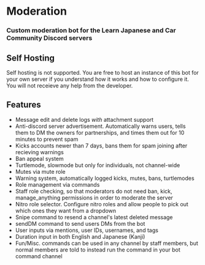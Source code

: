 # Moderation
### Custom moderation bot for the Learn Japanese and Car Community Discord servers

## Self Hosting
Self hosting is not supported. You are free to host an instance of this bot for your own server if you understand how it works and how to configure it. You will not receieve any help from the developer.

## Features
 * Message edit and delete logs *with* attachment support
 * Anti-discord server advertisement. Automatically warns users, tells them to DM the owners for partnerships, and times them out for 10 minutes to prevent spam
 * Kicks accounts newer than 7 days, bans them for spam joining after recieving warnings
 * Ban appeal system
 * Turtlemode, slowmode but only for individuals, not channel-wide
 * Mutes via mute role
 * Warning system, automatically logged kicks, mutes, bans, turtlemodes
 * Role management via commands
 * Staff role checking, so that moderators do not need ban, kick, manage_anything permissions in order to moderate the server
 * Nitro role selector. Configure nitro roles and allow people to pick out which ones they want from a dropdown
 * Snipe command to resend a channel's latest deleted message
 * sendDM command to send users DMs from the bot
 * User inputs via mentions, user IDs, usernames, and tags
 * Duration input in both English and Japanese (Kanji)
 * Fun/Misc. commands can be used in any channel by staff members, but normal members are told to instead run the command in your bot command channel